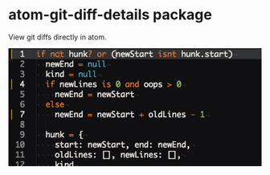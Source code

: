 # atom-git-diff-details package

View git diffs directly in atom.

![git-diff-details](/demo.gif?raw=true)
